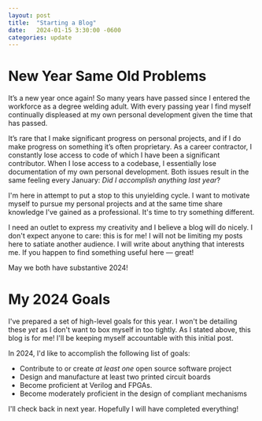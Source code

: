 ```yaml
---
layout: post
title:  "Starting a Blog"
date:   2024-01-15 3:30:00 -0600
categories: update
---
```


# New Year Same Old Problems

It’s a new year once again! So many years have passed since I entered the workforce as a degree welding adult. With every passing year I find myself continually displeased at my own personal development given the time that has passed. 

It’s rare that I make significant progress on personal projects, and if I do make progress on something it’s often proprietary. As a career contractor, I constantly lose access to code of which I have been a significant contributor. When I lose access to a codebase, I essentially lose documentation of my own personal development. Both issues result in the same feeling every January: *Did I accomplish anything last year*?

I'm here in attempt to put a stop to this unyielding cycle. I want to motivate myself to pursue my personal projects and at the same time share knowledge I’ve gained as a professional. It's time to try something different. 

I need an outlet to express my creativity and I believe a blog will do nicely. I don't expect anyone to care: this is for me! I will not be limiting my posts here to satiate another audience. I will write about anything that interests me. If you happen to find something useful here &mdash; great!

May we both have substantive 2024!

# My 2024 Goals

I've prepared a set of high-level goals for this year. I won't be detailing these *yet* as I don't want to box myself in too tightly. As I stated above, this blog is for me! I'll be keeping myself accountable with this initial post. 

In 2024, I'd like to accomplish the following list of goals:

- Contribute to or create *at least one* open source software project
- Design and manufacture at least two printed circuit boards
- Become proficient at Verilog and FPGAs.
- Become moderately proficient in the design of compliant mechanisms

I'll check back in next year. Hopefully I will have completed everything! 